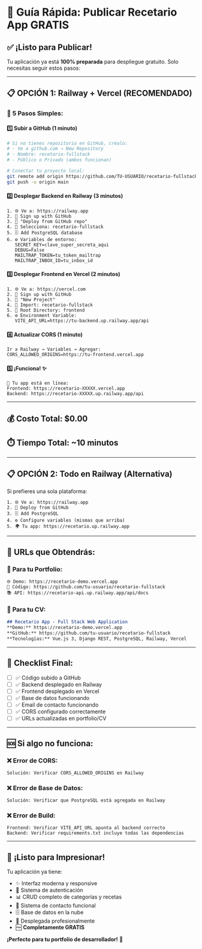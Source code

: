 # 🚀 Guía Rápida: Publicar Recetario App GRATIS

## ✅ ¡Listo para Publicar!

Tu aplicación ya está **100% preparada** para despliegue gratuito. Solo necesitas seguir estos pasos:

---

## 📋 OPCIÓN 1: Railway + Vercel (RECOMENDADO)

### 🎯 **5 Pasos Simples:**

#### 1️⃣ **Subir a GitHub** (1 minuto)
```bash
# Si no tienes repositorio en GitHub, créalo:
# - Ve a github.com → New Repository
# - Nombre: recetario-fullstack
# - Público o Privado (ambos funcionan)

# Conectar tu proyecto local:
git remote add origin https://github.com/TU-USUARIO/recetario-fullstack.git
git push -u origin main
```

#### 2️⃣ **Desplegar Backend en Railway** (3 minutos)
```
1. 🌐 Ve a: https://railway.app
2. 📝 Sign up with GitHub
3. 🚀 "Deploy from GitHub repo"
4. 📁 Selecciona: recetario-fullstack
5. 🗄️ Add PostgreSQL database
6. ⚙️ Variables de entorno:
   SECRET_KEY=clave_super_secreta_aqui
   DEBUG=False
   MAILTRAP_TOKEN=tu_token_mailtrap
   MAILTRAP_INBOX_ID=tu_inbox_id
```

#### 3️⃣ **Desplegar Frontend en Vercel** (2 minutos)
```
1. 🌐 Ve a: https://vercel.com
2. 📝 Sign up with GitHub  
3. 🚀 "New Project"
4. 📁 Import: recetario-fullstack
5. 📂 Root Directory: frontend
6. ⚙️ Environment Variable:
   VITE_API_URL=https://tu-backend.up.railway.app/api
```

#### 4️⃣ **Actualizar CORS** (1 minuto)
```
Ir a Railway → Variables → Agregar:
CORS_ALLOWED_ORIGINS=https://tu-frontend.vercel.app
```

#### 5️⃣ **¡Funciona!** ✨
```
🎉 Tu app está en línea:
Frontend: https://recetario-XXXXX.vercel.app
Backend: https://recetario-XXXXX.up.railway.app/api
```

---

## 💰 **Costo Total: $0.00**
## ⏱️ **Tiempo Total: ~10 minutos**

---

## 📋 OPCIÓN 2: Todo en Railway (Alternativa)

Si prefieres una sola plataforma:

```
1. 🌐 Ve a: https://railway.app
2. 📝 Deploy from GitHub  
3. 🗄️ Add PostgreSQL
4. ⚙️ Configure variables (mismas que arriba)
5. 🌍 Tu app: https://recetario.up.railway.app
```

---

## 🔧 **URLs que Obtendrás:**

### 📱 **Para tu Portfolio:**
```
🌐 Demo: https://recetario-demo.vercel.app
📖 Código: https://github.com/tu-usuario/recetario-fullstack
📚 API: https://recetario-api.up.railway.app/api/docs
```

### 💼 **Para tu CV:**
```markdown
## Recetario App - Full Stack Web Application
**Demo:** https://recetario-demo.vercel.app  
**GitHub:** https://github.com/tu-usuario/recetario-fullstack  
**Tecnologías:** Vue.js 3, Django REST, PostgreSQL, Railway, Vercel
```

---

## 🎯 **Checklist Final:**

- [ ] ✅ Código subido a GitHub
- [ ] ✅ Backend desplegado en Railway  
- [ ] ✅ Frontend desplegado en Vercel
- [ ] ✅ Base de datos funcionando
- [ ] ✅ Email de contacto funcionando
- [ ] ✅ CORS configurado correctamente
- [ ] ✅ URLs actualizadas en portfolio/CV

---

## 🆘 **Si algo no funciona:**

### ❌ **Error de CORS:**
```
Solución: Verificar CORS_ALLOWED_ORIGINS en Railway
```

### ❌ **Error de Base de Datos:**
```
Solución: Verificar que PostgreSQL está agregada en Railway
```

### ❌ **Error de Build:**
```
Frontend: Verificar VITE_API_URL apunta al backend correcto
Backend: Verificar requirements.txt incluye todas las dependencias
```

---

## 🎉 **¡Listo para Impresionar!**

Tu aplicación ya tiene:
- ✨ Interfaz moderna y responsive
- 🔐 Sistema de autenticación
- 📊 CRUD completo de categorías y recetas
- 📧 Sistema de contacto funcional
- 🗄️ Base de datos en la nube
- 📱 Desplegada profesionalmente
- 🆓 **Completamente GRATIS**

**¡Perfecto para tu portfolio de desarrollador!** 🚀
